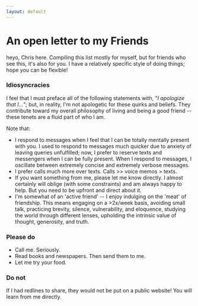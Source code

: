 ```yaml
---
layout: default
---
```


# An open letter to my Friends
heyo, Chris here. Compiling this list mostly for myself, but for friends who see this, it's also for you. I have a relatively specific style of doing things; hope you can be flexible!

### Idiosyncracies
I feel that I must preface all of the following statements with, "*I apologize that I...*"; but, in reality, I'm not apologetic for these quirks and beliefs. They contribute toward my overall philosophy of living and being a good friend -- these tenets are a fluid part of who I am. 

Note that:
- I respond to messages when I feel that I can be totally mentally present with you. I used to respond to messages much quicker due to anxiety of leaving queries unfulfilled; now, I prefer to reserve texts and messengers when I can be fully present. When I respond to messages, I oscillate between extremely concise and extremely verbose messages.
- I prefer calls much more over texts. Calls >> voice memos > texts.
- If you want something from me, please let me know directly. I almost certainly will oblige (with some constraints) and am always happy to help. But you need to be upfront and direct about it.
- I'm somewhat of an 'active friend' -- I enjoy indulging on the 'meat' of friendship. This means engaging on a >2x/week basis, avoiding small talk, practicing brevity, silence, vulnerability, and eloquence, studying the world through different lenses, upholding the intrinsic value of thought, generosity, and truth.

### Please do
- Call me. Seriously.
- Read books and newspapers. Then send them to me.
- Let me try your food.

### Do not
If I had redlines to share, they would not be put on a public website! You will learn from me directly. 
